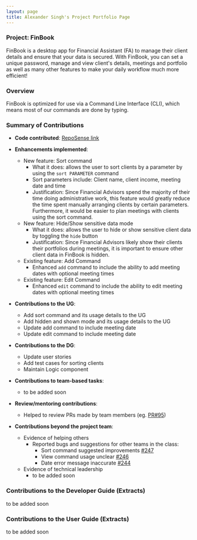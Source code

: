 ```yaml
---
layout: page
title: Alexander Singh's Project Portfolio Page
---
```


### Project: FinBook

FinBook is a desktop app for Financial Assistant (FA) to manage their client details and ensure that your data is
secured. With FinBook, you can set a unique password, manage and view client's details, meetings and portfolio as well
as many other features to make your daily workflow much more efficient!

### Overview

FinBook is optimized for use via a Command Line Interface (CLI), which means most of our commands are done by typing.

### Summary of Contributions

* **Code
  contributed**: [RepoSense link](https://nus-cs2103-ay2223s1.github.io/tp-dashboard/?search=alexandermula&breakdown=true)

* **Enhancements implemented**:
    * New feature: Sort command
        * What it does: allows the user to sort clients by a parameter by using the `sort PARAMETER` command
        * Sort parameters include: Client name, client income, meeting date and time
        * Justification: Since Financial Advisors spend the majority of their time doing administrative work, this 
          feature would greatly reduce the time spent manually arranging clients by certain parameters. Furthermore, 
          it would be easier to plan meetings with clients using the sort command.
    * New feature: Hide/Show sensitive data mode 
      * What it does: allows the user to hide or show sensitive client data by toggling the `hide` button
      * Justification: Since Financial Advisors likely show their clients their portfolios during meetings, it is
        important to ensure other client data in FinBook is hidden.
    * Existing feature: Add Command
        * Enhanced `add` command to include the ability to add meeting dates with optional meeting times
    * Existing feature: Edit Command
        * Enhanced `edit` command to include the ability to edit meeting dates with optional meeting times

* **Contributions to the UG**:
    * Add sort command and its usage details to the UG
    * Add hidden and shown mode and its usage details to the UG
    * Update add command to include meeting date
    * Update edit command to include meeting date

* **Contributions to the DG**:
    * Update user stories
    * Add test cases for sorting clients
    * Maintain Logic component

* **Contributions to team-based tasks**:
    * to be added soon

* **Review/mentoring contributions**:
    * Helped to review PRs made by team members (eg. [PR#95](https://github.com/AY2223S1-CS2103T-F11-3/tp/pull/95))

* **Contributions beyond the project team**:
    * Evidence of helping others
        * Reported bugs and suggestions for other teams in the class:
            * Sort command suggested improvements [#247](https://github.com/AY2223S1-CS2103T-T09-1/tp/issues/247)
            * View command usage unclear [#246](https://github.com/AY2223S1-CS2103T-T09-1/tp/issues/246)
            * Date error message inaccurate [#244](https://github.com/AY2223S1-CS2103T-T09-1/tp/issues/244)
    * Evidence of technical leadership
        * to be added soon

### Contributions to the Developer Guide (Extracts)

to be added soon

### Contributions to the User Guide (Extracts)

to be added soon
